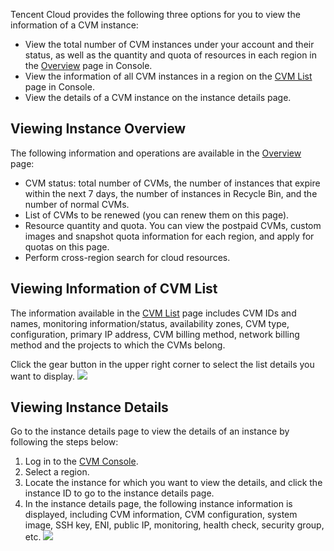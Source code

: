 
Tencent Cloud provides the following three options for you to view the information of a CVM instance:

- View the total number of CVM instances under your account and their status, as well as the quantity and quota of resources in each region in the [Overview](https://console.cloud.tencent.com/cvm/overview) page in Console.
- View the information of all CVM instances in a region on the [CVM List](https://console.cloud.tencent.com/cvm/index) page in Console.
- View the details of a CVM instance on the instance details page.

## Viewing Instance Overview
The following information and operations are available in the [Overview](https://console.cloud.tencent.com/cvm/overview) page:

- CVM status: total number of CVMs, the number of instances that expire within the next 7 days, the number of instances in Recycle Bin, and the number of normal CVMs.
- List of CVMs to be renewed (you can renew them on this page).
- Resource quantity and quota. You can view the postpaid CVMs, custom images and snapshot quota information for each region, and apply for quotas on this page.
- Perform cross-region search for cloud resources.

## Viewing Information of CVM List
The information available in the [CVM List](https://console.cloud.tencent.com/cvm/index) page includes CVM IDs and names, monitoring information/status, availability zones, CVM type, configuration, primary IP address, CVM billing method, network billing method and the projects to which the CVMs belong.

Click the gear button in the upper right corner to select the list details you want to display.
![](https://main.qcloudimg.com/raw/20fa1ab52809ce4658d8c9ffd32f7f98.png)

## Viewing Instance Details
Go to the instance details page to view the details of an instance by following the steps below: 

1. Log in to the [CVM Console](https://console.cloud.tencent.com/cvm/index).
2. Select a region.
3. Locate the instance for which you want to view the details, and click the instance ID to go to the instance details page.
4. In the instance details page, the following instance information is displayed, including CVM information, CVM configuration, system image, SSH key, ENI, public IP, monitoring, health check, security group, etc.
![](https://main.qcloudimg.com/raw/0526253cf6fea614eff360003e96e2d2.png)


